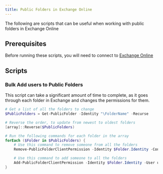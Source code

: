 ```yaml
---
title: Public Folders in Exchange Online
---
```

The following are scripts that can be useful when working with public folders in Exchange Online

## Prerequisites

Before running these scripts, you will need to connect to [Exchange Online](../1%20Global/ExchangeOnlineManagement.md)

## Scripts

### Bulk Add users to Public Folders

This script can take a significant amount of time to complete, as it goes through each folder in Exchange and changes the permissions for them.

```PowerShell
# Get a list of all the folders to change
$PublicFolders = Get-PublicFolder -Identity "\FolderName" -Recurse

# Reverse the order, to update from newest to oldest folders
[array]::Reverse($PublicFolders)

# Run the following commands for each folder in the array
forEach ($Folder in $PublicFolders) {
    # Use this command to remove someone from all the folders
    Remove-PublicFolderClientPermission -Identity $Folder.Identity -Confirm:$false -User user@domain.com | Select Identity,User,AccessRights

    # Use this command to add someone to all the folders
    Add-PublicFolderClientPermission -Identity $Folder.Identity -User user@domain.com -AccessRights PublishingEditor | Select Identity,User,AccessRights
}
```
